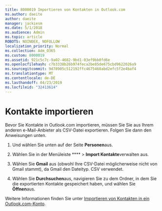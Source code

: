 ```yaml
---
title: 8000019 Importieren von Kontakten in Outlook.com
ms.author: daeite
author: daeite
manager: jackiesm
ms.date: 5/1/2018
ms.audience: Admin
ms.topic: article
ROBOTS: NOINDEX, NOFOLLOW
localization_priority: Normal
ms.collection: Adm_O365
ms.custom: 8000019
ms.assetid: 921c5c7c-9a02-4682-9bd1-03ef9bb0fd6e
ms.openlocfilehash: c7b3338b26b974feca2be85de675cbd9622026a9
ms.sourcegitcommit: 9d78905c512192ffc4675468abd2efc5f2e4baf4
ms.translationtype: MT
ms.contentlocale: de-DE
ms.lasthandoff: 04/23/2019
ms.locfileid: "32413614"
---
```

# <a name="import-contacts"></a>Kontakte importieren

Bevor Sie Kontakte in Outlook.com importieren, müssen Sie Sie aus Ihrem anderen e-Mail-Anbieter als CSV-Datei exportieren. Folgen Sie dann den Anweisungen unten.
  
1. Und wählen Sie unten auf der Seite **Personen**aus. 
    
2. Wählen Sie in der Menüleiste **** \> **Import Kontakte**verwalten aus. 
    
3. Wählen Sie **Gmail** aus (obwohl Ihre CSV-Datei möglicherweise nicht von Gmail stammt), da Gmail den Dateityp. CSV verwendet. 
    
4. Wählen Sie **Durchsuchen**aus, navigieren Sie zu dem Ordner, in dem Sie die exportierten Kontakte gespeichert haben, und wählen Sie **Öffnen**aus. 
    
Weitere Informationen finden Sie unter [Importieren von Kontakten in ein Outlook.com-Konto](https://go.microsoft.com/fwlink/p/?linkid=873136).
  

